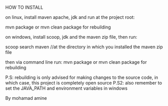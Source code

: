 HOW TO INSTALL

on linux, install maven apache, jdk and run at the project root:

mvn package or mvn clean package for rebuilding 

on windows, install scoop, jdk and the maven zip file, then run:

scoop search maven //at the directory in which you installed the maven zip file

then via command line run: mvn package or mvn clean package for rebuilding 

P.S: rebuilding is only advised for making changes to the source code, in which case, this project is completely open source
P.S2: also remember to set the JAVA_PATH and environment variables in windows

By mohamad amine
